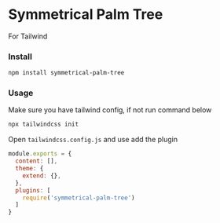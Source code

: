 # Symmetrical Palm Tree

For Tailwind

### Install

```bash
npm install symmetrical-palm-tree
```

### Usage

Make sure you have tailwind config, if not run command below

```bash
npx tailwindcss init
```

Open `tailwindcss.config.js` and use add the plugin

```js
module.exports = {
  content: [],
  theme: {
    extend: {},
  },
  plugins: [
    require('symmetrical-palm-tree')
  ]
}
```
